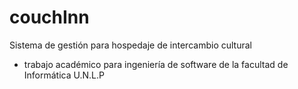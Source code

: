 # couchInn
Sistema de gestión para hospedaje de intercambio cultural 

- trabajo académico para ingeniería de software de la facultad de Informática U.N.L.P
